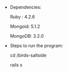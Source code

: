 * Dependencies:
  
  Ruby : 4.2.6
 
  Mongoid: 5.1.2
 
  MongoDB: 3.2.0


* Steps to run the program:
  
  cd /birds-saltside
  
  rails s
